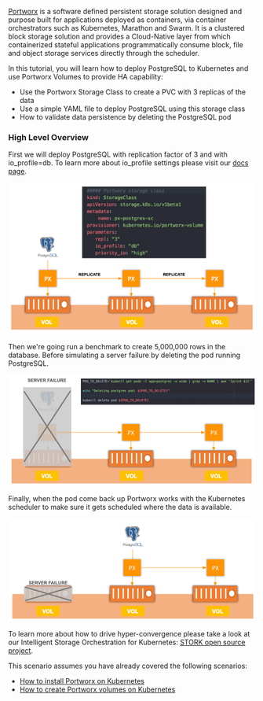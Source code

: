 [Portworx](https://portworx.com/) is a software defined persistent storage solution designed and purpose built for applications deployed as containers, via container orchestrators such as Kubernetes, Marathon and Swarm. It is a clustered block storage solution and provides a Cloud-Native layer from which containerized stateful applications programmatically consume block, file and object storage services directly through the scheduler.

In this tutorial, you will learn how to deploy PostgreSQL to Kubernetes and use Portworx Volumes to provide HA capability:
* Use the Portworx Storage Class to create a PVC with 3 replicas of the data
* Use a simple YAML file to deploy PostgreSQL using this storage class
* How to validate data persistence by deleting the PostgreSQL pod

### High Level Overview

First we will deploy PostgreSQL with replication factor of 3 and with io_profile=db. To learn more about io_profile settings please visit our [docs page](https://docs.portworx.com/maintain/performance/tuning.html#volume-granular-performance-tuning).

![alt text](https://github.com/fmrtl73/katacoda-scenarios-1/blob/master/px-k8s-postgres/images/psql-image1.png?raw=true "PostgreSQL using PX Volume")

Then we're going run a benchmark to create 5,000,000 rows in the database. Before simulating a server failure by deleting the pod running PostgreSQL.

![alt text](https://github.com/fmrtl73/katacoda-scenarios-1/blob/master/px-k8s-postgres/images/simulate-server-failure.png?raw=true "Simulate Server Failure")

Finally, when the pod come back up Portworx works with the Kubernetes scheduler to make sure it gets scheduled where the data is available.

![alt text](https://github.com/fmrtl73/katacoda-scenarios-1/blob/master/px-k8s-postgres/images/end-state.png?raw=true "Postgres Pod is reattached to it's data")


To learn more about how to drive hyper-convergence please take a look at our Intelligent Storage Orchestration for Kubernetes: [STORK open source project](https://portworx.com/stork-storage-orchestration-kubernetes/).

This scenario assumes you have already covered the following scenarios:
* [How to install Portworx on Kubernetes](https://www.katacoda.com/portworx/scenarios/deploy-px-k8s)
* [How to create Portworx volumes on Kubernetes](https://www.katacoda.com/portworx/scenarios/px-k8s-vol-basic)
